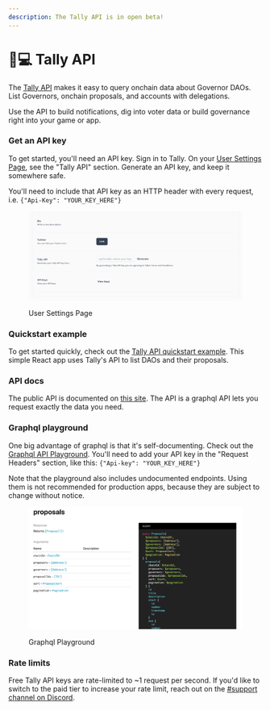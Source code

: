 ```yaml
---
description: The Tally API is in open beta!
---
```


# 👩💻 Tally API

The [Tally API](https://apidocs.tally.xyz/) makes it easy to query onchain data about Governor DAOs. List Governors, onchain proposals, and accounts with delegations.

Use the API to build notifications, dig into voter data or build governance right into your game or app.

### Get an API key

To get started, you'll need an API key. Sign in to Tally. On your [User Settings Page](https://www.tally.xyz/user/settings), see the "Tally API" section. Generate an API key, and keep it somewhere safe.

You'll need to include that API key as an HTTP header with every request, i.e. `{"Api-Key": "YOUR_KEY_HERE"}`&#x20;

<figure><img src="../.gitbook/assets/image.png" alt=""><figcaption><p>User Settings Page</p></figcaption></figure>

### Quickstart example

To get started quickly, check out the [Tally API quickstart example](https://github.com/withtally/tally-api-quickstart). This simple React app uses Tally's API to list DAOs and their proposals.

### API docs

The public API is documented on [this site](https://apidocs.tally.xyz/). The API is a graphql API lets you request exactly the data you need.

### Graphql playground

One big advantage of graphql is that it's self-documenting. Check out the [Graphql API Playground](https://api.tally.xyz/playground). You'll need to add your API key in the "Request Headers" section, like this: `{"Api-key": "YOUR_KEY_HERE"}`&#x20;

Note that the playground also includes undocumented endpoints. Using them is not recommended for production apps, because they are subject to change without notice.

<figure><img src="../.gitbook/assets/image (1).png" alt=""><figcaption><p>Graphql Playground</p></figcaption></figure>

### Rate limits

Free Tally API keys are rate-limited to \~1 request per second. If you'd like to switch to the paid tier to increase your rate limit, reach out on the [#support channel on Discord](https://discord.com/invite/sCGnpWH3m4).
